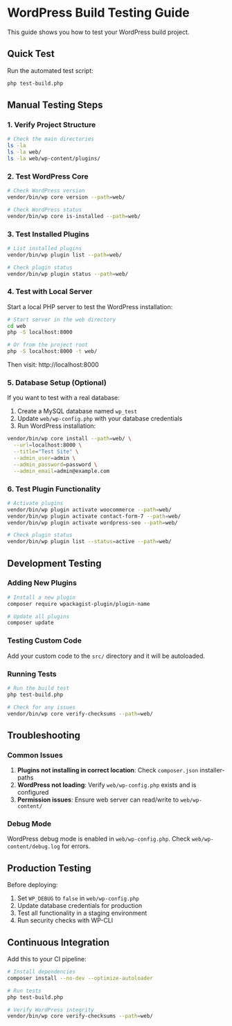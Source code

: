 # WordPress Build Testing Guide

This guide shows you how to test your WordPress build project.

## Quick Test

Run the automated test script:

```bash
php test-build.php
```

## Manual Testing Steps

### 1. Verify Project Structure

```bash
# Check the main directories
ls -la
ls -la web/
ls -la web/wp-content/plugins/
```

### 2. Test WordPress Core

```bash
# Check WordPress version
vendor/bin/wp core version --path=web/

# Check WordPress status
vendor/bin/wp core is-installed --path=web/
```

### 3. Test Installed Plugins

```bash
# List installed plugins
vendor/bin/wp plugin list --path=web/

# Check plugin status
vendor/bin/wp plugin status --path=web/
```

### 4. Test with Local Server

Start a local PHP server to test the WordPress installation:

```bash
# Start server in the web directory
cd web
php -S localhost:8000

# Or from the project root
php -S localhost:8000 -t web/
```

Then visit: http://localhost:8000

### 5. Database Setup (Optional)

If you want to test with a real database:

1. Create a MySQL database named `wp_test`
2. Update `web/wp-config.php` with your database credentials
3. Run WordPress installation:

```bash
vendor/bin/wp core install --path=web/ \
  --url=localhost:8000 \
  --title="Test Site" \
  --admin_user=admin \
  --admin_password=password \
  --admin_email=admin@example.com
```

### 6. Test Plugin Functionality

```bash
# Activate plugins
vendor/bin/wp plugin activate woocommerce --path=web/
vendor/bin/wp plugin activate contact-form-7 --path=web/
vendor/bin/wp plugin activate wordpress-seo --path=web/

# Check plugin status
vendor/bin/wp plugin list --status=active --path=web/
```

## Development Testing

### Adding New Plugins

```bash
# Install a new plugin
composer require wpackagist-plugin/plugin-name

# Update all plugins
composer update
```

### Testing Custom Code

Add your custom code to the `src/` directory and it will be autoloaded.

### Running Tests

```bash
# Run the build test
php test-build.php

# Check for any issues
vendor/bin/wp core verify-checksums --path=web/
```

## Troubleshooting

### Common Issues

1. **Plugins not installing in correct location**: Check `composer.json` installer-paths
2. **WordPress not loading**: Verify `web/wp-config.php` exists and is configured
3. **Permission issues**: Ensure web server can read/write to `web/wp-content/`

### Debug Mode

WordPress debug mode is enabled in `web/wp-config.php`. Check `web/wp-content/debug.log` for errors.

## Production Testing

Before deploying:

1. Set `WP_DEBUG` to `false` in `web/wp-config.php`
2. Update database credentials for production
3. Test all functionality in a staging environment
4. Run security checks with WP-CLI

## Continuous Integration

Add this to your CI pipeline:

```bash
# Install dependencies
composer install --no-dev --optimize-autoloader

# Run tests
php test-build.php

# Verify WordPress integrity
vendor/bin/wp core verify-checksums --path=web/
``` 